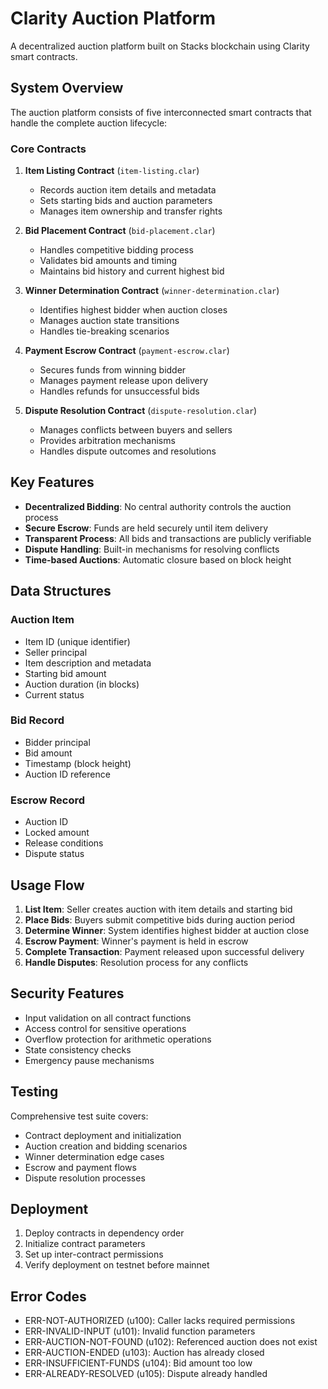 # Clarity Auction Platform

A decentralized auction platform built on Stacks blockchain using Clarity smart contracts.

## System Overview

The auction platform consists of five interconnected smart contracts that handle the complete auction lifecycle:

### Core Contracts

1. **Item Listing Contract** (`item-listing.clar`)
    - Records auction item details and metadata
    - Sets starting bids and auction parameters
    - Manages item ownership and transfer rights

2. **Bid Placement Contract** (`bid-placement.clar`)
    - Handles competitive bidding process
    - Validates bid amounts and timing
    - Maintains bid history and current highest bid

3. **Winner Determination Contract** (`winner-determination.clar`)
    - Identifies highest bidder when auction closes
    - Manages auction state transitions
    - Handles tie-breaking scenarios

4. **Payment Escrow Contract** (`payment-escrow.clar`)
    - Secures funds from winning bidder
    - Manages payment release upon delivery
    - Handles refunds for unsuccessful bids

5. **Dispute Resolution Contract** (`dispute-resolution.clar`)
    - Manages conflicts between buyers and sellers
    - Provides arbitration mechanisms
    - Handles dispute outcomes and resolutions

## Key Features

- **Decentralized Bidding**: No central authority controls the auction process
- **Secure Escrow**: Funds are held securely until item delivery
- **Transparent Process**: All bids and transactions are publicly verifiable
- **Dispute Handling**: Built-in mechanisms for resolving conflicts
- **Time-based Auctions**: Automatic closure based on block height

## Data Structures

### Auction Item
- Item ID (unique identifier)
- Seller principal
- Item description and metadata
- Starting bid amount
- Auction duration (in blocks)
- Current status

### Bid Record
- Bidder principal
- Bid amount
- Timestamp (block height)
- Auction ID reference

### Escrow Record
- Auction ID
- Locked amount
- Release conditions
- Dispute status

## Usage Flow

1. **List Item**: Seller creates auction with item details and starting bid
2. **Place Bids**: Buyers submit competitive bids during auction period
3. **Determine Winner**: System identifies highest bidder at auction close
4. **Escrow Payment**: Winner's payment is held in escrow
5. **Complete Transaction**: Payment released upon successful delivery
6. **Handle Disputes**: Resolution process for any conflicts

## Security Features

- Input validation on all contract functions
- Access control for sensitive operations
- Overflow protection for arithmetic operations
- State consistency checks
- Emergency pause mechanisms

## Testing

Comprehensive test suite covers:
- Contract deployment and initialization
- Auction creation and bidding scenarios
- Winner determination edge cases
- Escrow and payment flows
- Dispute resolution processes

## Deployment

1. Deploy contracts in dependency order
2. Initialize contract parameters
3. Set up inter-contract permissions
4. Verify deployment on testnet before mainnet

## Error Codes

- ERR-NOT-AUTHORIZED (u100): Caller lacks required permissions
- ERR-INVALID-INPUT (u101): Invalid function parameters
- ERR-AUCTION-NOT-FOUND (u102): Referenced auction does not exist
- ERR-AUCTION-ENDED (u103): Auction has already closed
- ERR-INSUFFICIENT-FUNDS (u104): Bid amount too low
- ERR-ALREADY-RESOLVED (u105): Dispute already handled
